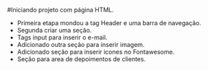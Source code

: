 #Iniciando projeto com página HTML.

- Primeira etapa mondou a tag Header e uma barra de navegação.
- Segunda criar uma seção.
- Tags input para inserir o e-mail.
- Adicionado outra seção para inserir imagem.
- Adicionado seção para inserir icones no Fontawesome.
- Seção para area de depoimentos de clientes.